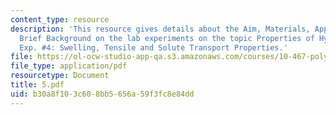 ```yaml
---
content_type: resource
description: 'This resource gives details about the Aim, Materials, Apparatus and
  Brief Background on the lab experiments on the topic Properties of Hydrogels from
  Exp. #4: Swelling, Tensile and Solute Transport Properties.'
file: https://ol-ocw-studio-app-qa.s3.amazonaws.com/courses/10-467-polymer-science-laboratory-fall-2005/b30a8f103c608bb5656a59f3fc8e84dd_5.pdf
file_type: application/pdf
resourcetype: Document
title: 5.pdf
uid: b30a8f10-3c60-8bb5-656a-59f3fc8e84dd
---
```

